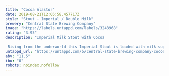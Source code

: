 ```yaml
---
title: "Cocoa Alastor"
date: 2019-08-21T12:05:58.457717Z
style: "Stout - Imperial / Double Milk"
brewery: "Central State Brewing Company"
image: "https://labels.untappd.com/labels/3243968"
rating: "3.95"
description: "Imperial Milk Stout with Cocoa  Rising from the underworld this Imperial Stout is loaded with milk sugar and oats and real cocoa. Thick, Rich and Smooth."
untappd_url: "https://untappd.com/b/central-state-brewing-company-cocoa-alastor/3243968"
abv: "11.5"
ibu: "0"
robots: noindex,nofollow
---
```

